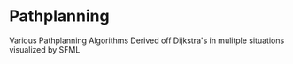 # Pathplanning
Various Pathplanning Algorithms Derived off Dijkstra's in mulitple situations visualized by SFML